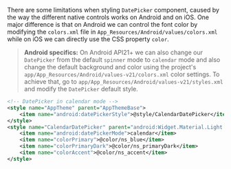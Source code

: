 There are some limitations when styling `DatePicker` component, caused by the way the different native controls works on Android and on iOS. One major difference is that on Android we can control the font color by modifying the `colors.xml` file in `App_Resources/Android/values/colors.xml` while on iOS we can directly use the CSS property `color`.

<snippet id='date-picker-styles'/>

> **Android specifics:** On Android API21+ we can also change our `DatePicker` from the default `spinner` mode to `calendar` mode and also change the default background and color using the project's `app/App_Resources/Android/values-v21/colors.xml` color settings.
To achieve that, go to `app/App_Resources/Android/values-v21/styles.xml` and modify the `DatePicker` default style.

``` XML
<!-- DatePicker in calendar mode -->
<style name="AppTheme" parent="AppThemeBase">
    <item name="android:datePickerStyle">@style/CalendarDatePicker</item>
</style>
<style name="CalendarDatePicker" parent="android:Widget.Material.Light.DatePicker">
    <item name="android:datePickerMode">calendar</item>
    <item name="colorPrimary">@color/ns_blue</item>
    <item name="colorPrimaryDark">@color/ns_primaryDark</item>
    <item name="colorAccent">@color/ns_accent</item>
</style>
```

